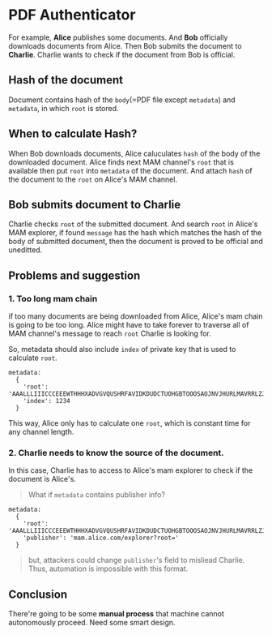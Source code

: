 # PDF Authenticator

 For example, **Alice** publishes some documents. And **Bob** officially downloads documents from Alice. Then Bob submits the document to **Charlie**. Charlie wants to check if the document from Bob is official.

## Hash of the document
 Document contains hash of the `body`(=PDF file except `metadata`) and `metadata`, in which `root` is stored. 
 
## When to calculate Hash?
 When Bob downloads documents, Alice caluculates `hash` of the body of the downloaded document. Alice finds next MAM channel's `root` that is available then put `root` into `metadata` of the document. And attach `hash` of the document to the `root` on Alice's MAM channel.

## Bob submits document to **Charlie**
 Charlie checks `root` of the submitted document. And search `root` in Alice's MAM explorer, if found `message` has the hash which matches the hash of the body of submitted document, then the document is proved to be official and uneditted.

## Problems and suggestion
 
### 1. Too long mam chain
 if too many documents are being downloaded from Alice, Alice's mam chain is going to be too long. Alice might have to take forever to traverse all of MAM channel's message to reach `root` Charlie is looking for.

 So, metadata should also include `index` of private key that is used to calculate `root`.
 
```
metadata:
  {
    'root': 'AAALLLIIICCCEEEWTHHHXADVGVQUSHRFAVIDKDUDCTUOHGBTOOOSAOJNVJHURLMAVRRLZJSLXFQLNEQSJ',
    'index': 1234
  }
```

This way, Alice only has to calculate one `root`, which is constant time for any channel length.
 
###  2. Charlie needs to know the source of the document.
 In this case, Charlie has to access to Alice's mam explorer to check if the document is Alice's.

> What if `metadata` contains publisher info?
```
metadata:
  {
    'root': 'AAALLLIIICCCEEEWTHHHXADVGVQUSHRFAVIDKDUDCTUOHGBTOOOSAOJNVJHURLMAVRRLZJSLXFQLNEQSJ',
    'publisher': 'mam.alice.com/explorer?root='
  }
```
> but, attackers could change `publisher`'s field to misliead Charlie.
> Thus, automation is impossible with this format.



## Conclusion
 There're going to be some **manual process** that machine cannot autonomously proceed. Need some smart design.
